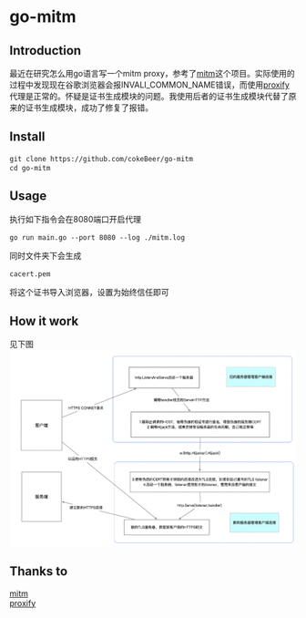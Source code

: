 # go-mitm
## Introduction
最近在研究怎么用go语言写一个mitm proxy，参考了[mitm](https://github.com/lyyyuna/mitm)这个项目。实际使用的过程中发现现在谷歌浏览器会报INVALI_COMMON_NAME错误，而使用[proxify](https://github.com/projectdiscovery/proxify)代理是正常的。怀疑是证书生成模块的问题。我使用后者的证书生成模块代替了原来的证书生成模块，成功了修复了报错。
## Install
```
git clone https://github.com/cokeBeer/go-mitm
cd go-mitm
```
## Usage
执行如下指令会在8080端口开启代理
```
go run main.go --port 8080 --log ./mitm.log
```
同时文件夹下会生成
```
cacert.pem
```
将这个证书导入浏览器，设置为始终信任即可
## How it work
见下图
![img](go-mitm.png)
## Thanks to
[mitm](https://github.com/lyyyuna/mitm)\
[proxify](https://github.com/projectdiscovery/proxify)